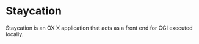 Staycation
==========

Staycation is an OX X application that acts as a front end for CGI executed locally.